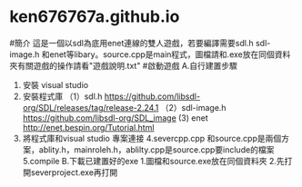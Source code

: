 # ken676767a.github.io
#簡介
這是一個以sdl為底用enet連線的雙人遊戲，若要編譯需要sdl.h sdl-image.h 和enet等libary。source.cpp是main程式，圖檔請和.exe放在同個資料夾有關遊戲的操作請看"遊戲說明.txt"
#啟動遊戲
A.自行建置步驟
1. 安裝 visual studio
2. 安裝程式庫
    （1）sdl.h 
            https://github.com/libsdl-org/SDL/releases/tag/release-2.24.1
    （2）sdl-image.h 
            https://github.com/libsdl-org/SDL_image
     (3) enet     
             http://enet.bespin.org/Tutorial.html
3. 將程式庫和visual studio 專案連接
4.severcpp.cpp 和source.cpp是兩個方案，ablity.h，mainroleh.h，ablilty.cpp是source.cpp要include的檔案
5.compile
B.下載已建置好的exe
1.圖檔和source.exe放在同個資料夾
2.先打開severproject.exe再打開
